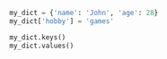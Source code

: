 ---
---

```python
my_dict = {'name': 'John', 'age': 28}
my_dict['hobby'] = 'games'

my_dict.keys()
my_dict.values()
```

